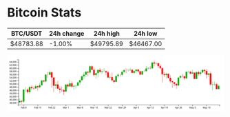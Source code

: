 # Bitcoin Stats

BTC/USDT|24h change|24h high|24h low|
|---|---|---|---|
|$48783.88|-1.00%|$49795.89|$46467.00|

<img src="./chart.svg">

